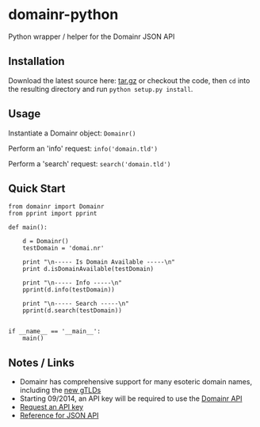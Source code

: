 domainr-python
==============

Python wrapper / helper for the Domainr JSON API

Installation
------------

Download the latest source here:  [tar.gz](https://github.com/danielwren/domainr-python/tarball/master) 
or checkout the code, then `cd` into the resulting directory and run `python setup.py install`.

Usage
-----

Instantiate a Domainr object:       `Domainr()`

Perform an 'info' request:          `info('domain.tld')`

Perform a 'search' request:         `search('domain.tld')`


Quick Start
-----------
```
from domainr import Domainr
from pprint import pprint

def main():
    
    d = Domainr()
    testDomain = 'domai.nr'
    
    print "\n----- Is Domain Available -----\n"
    print d.isDomainAvailable(testDomain)
    
    print "\n----- Info -----\n"
    pprint(d.info(testDomain))
    
    print "\n----- Search -----\n"
    pprint(d.search(testDomain))


if __name__ == '__main__':
    main()
```

Notes / Links
-------------
- Domainr has comprehensive support for many esoteric domain names, including the [new gTLDs](https://domai.nr/about/tlds)
- Starting 09/2014, an API key will be required to use the [Domainr API](https://domai.nr/api)
- [Request an API key](https://docs.google.com/forms/d/191jRookiODgYynxmX8rXuWTb4yE2gkw3N06wHF44tYs/viewform)
- [Reference for JSON API](https://domai.nr/api/docs/json)
